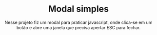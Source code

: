 <h1 align="center">Modal simples</h1>

<p align="center">Nesse projeto fiz um modal para praticar javascript, onde clica-se em um botão e abre uma janela que precisa apertar ESC para fechar.</p>
